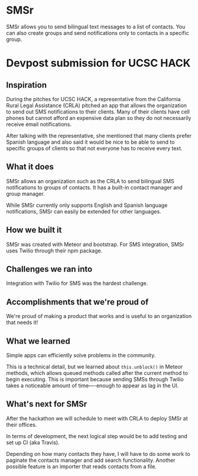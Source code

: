 # SMSr

SMSr allows you to send bilingual text messages to a list of contacts. You can also create groups and send notifications only to contacts in a specific group.

# Devpost submission for UCSC HACK

## Inspiration

During the pitches for UCSC HACK, a representative from the California Rural Legal Assistance (CRLA) pitched an app that allows the organization to send out SMS notifications to their clients. Many of their clients have cell phones but cannot afford an expensive data plan so they do not necessarily receive email notifications.

After talking with the representative, she mentioned that many clients prefer Spanish language and also said it would be nice to be able to send to specific groups of clients so that not everyone has to receive every text.

## What it does

SMSr allows an organization such as the CRLA to send bilingual SMS notifications to groups of contacts. It has a built-in contact manager and group manager.

While SMSr currently only supports English and Spanish language notifications, SMSr can easily be extended for other languages.

## How we built it

SMSr was created with Meteor and bootstrap. For SMS integration, SMSr uses Twilio through their npm package.

## Challenges we ran into

Integration with Twilio for SMS was the hardest challenge.

## Accomplishments that we're proud of

We're proud of making a product that works and is useful to an organization that needs it!

## What we learned

Simple apps can efficiently solve problems in the community.

This is a technical detail, but we learned about `this.unblock()` in Meteor methods, which allows queued methods called after the current method to begin executing. This is important because sending SMSs through Twilio takes a noticeable amount of time—-enough to appear as lag in the UI.

## What's next for SMSr

After the hackathon we will schedule to meet with CRLA to deploy SMSr at their offices.

In terms of development, the next logical step would be to add testing and set up CI (aka Travis).

Depending on how many contacts they have, I will have to do some work to paginate the contacts manager and add search functionality. Another possible feature is an importer that reads contacts from a file.
